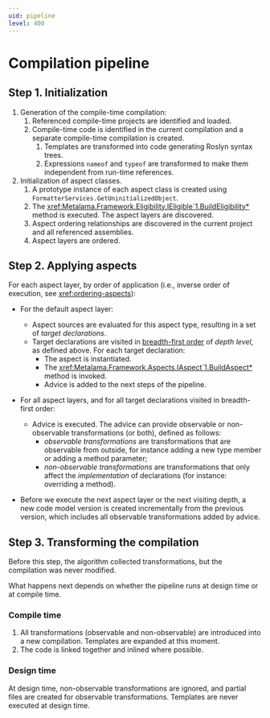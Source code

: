```yaml
---
uid: pipeline
level: 400
---
```


# Compilation pipeline

## Step 1. Initialization

1. Generation of the compile-time compilation:
    1. Referenced compile-time projects are identified and loaded.
    2. Compile-time code is identified in the current compilation and a separate compile-time compilation is created.
        1. Templates are transformed into code generating Roslyn syntax trees.
        2. Expressions `nameof` and `typeof` are transformed to make them independent from run-time references.
2. Initialization of aspect classes.
    1. A prototype instance of each aspect class is created using `FormatterServices.GetUninitializedObject`.
    2. The <xref:Metalama.Framework.Eligibility.IEligible`1.BuildEligibility*> method is executed. The aspect layers are discovered.
    3. Aspect ordering relationships are discovered in the current project and all referenced assemblies.
    4. Aspect layers are ordered.

## Step 2. Applying aspects

For each aspect layer, by order of application (i.e., inverse order of execution, see <xref:ordering-aspects>):

* For the default aspect layer:
  * Aspect sources are evaluated for this aspect type, resulting in a set of _target declarations_.
  * Target declarations are visited in [breadth-first order](https://en.wikipedia.org/wiki/Breadth-first_search) of _depth level_, as defined above. For each target declaration:
    * The aspect is instantiated.
    * The <xref:Metalama.Framework.Aspects.IAspect`1.BuildAspect*> method is invoked.
    * Advice is added to the next steps of the pipeline.

* For all aspect layers, and for all target declarations visited in breadth-first order:
  * Advice is executed. The advice can provide observable or non-observable transformations (or both), defined as follows:
    * _observable transformations_ are transformations that are observable from outside, for instance adding a new type member or adding a method parameter;
    * _non-observable transformations_ are transformations that only affect the _implementation_ of declarations (for instance: overriding a method).

* Before we execute the next aspect layer or the next visiting depth, a new code model version is created incrementally from the previous version, which includes all observable transformations added by advice.

## Step 3. Transforming the compilation

Before this step, the algorithm collected transformations, but the compilation was never modified.

What happens next depends on whether the pipeline runs at design time or at compile time.

### Compile time

1. All transformations (observable and non-observable) are introduced into a new compilation. Templates are expanded at this moment.
2. The code is linked together and inlined where possible.

### Design time

At design time, non-observable transformations are ignored, and partial files are created for observable transformations.
Templates are never executed at design time.

